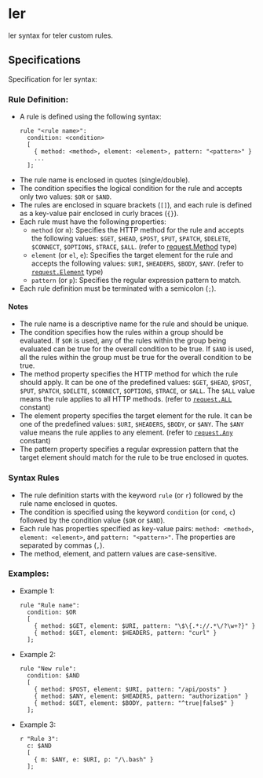 # ler

ler syntax for teler custom rules.

## Specifications

Specification for ler syntax:

### Rule Definition:

 - A rule is defined using the following syntax:
   ```
   rule "<rule name>":
     condition: <condition>
     [
       { method: <method>, element: <element>, pattern: "<pattern>" }
       ...
     ];
   ```
 - The rule name is enclosed in quotes (single/double).
 - The condition specifies the logical condition for the rule and accepts only two values: `$OR` or `$AND`.
 - The rules are enclosed in square brackets (`[]`), and each rule is defined as a key-value pair enclosed in curly braces (`{}`).
 - Each rule must have the following properties:
   - `method` (or `m`): Specifies the HTTP method for the rule and accepts the following values: `$GET`, `$HEAD`, `$POST`, `$PUT`, `$PATCH`, `$DELETE`, `$CONNECT`, `$OPTIONS`, `$TRACE`, `$ALL`. (refer to [request.Method](https://pkg.go.dev/github.com/kitabisa/teler-waf/request#Method) type)
   - `element` (or `el`, `e`): Specifies the target element for the rule and accepts the following values: `$URI`, `$HEADERS`, `$BODY`, `$ANY`. (refer to [`request.Element`](https://pkg.go.dev/github.com/kitabisa/teler-waf/request#Element) type)
   - `pattern` (or `p`): Specifies the regular expression pattern to match.
 - Each rule definition must be terminated with a semicolon (`;`).

#### Notes

 - The rule name is a descriptive name for the rule and should be unique.
 - The condition specifies how the rules within a group should be evaluated. If `$OR` is used, any of the rules within the group being evaluated can be true for the overall condition to be true. If `$AND` is used, all the rules within the group must be true for the overall condition to be true.
 - The method property specifies the HTTP method for which the rule should apply. It can be one of the predefined values: `$GET`, `$HEAD`, `$POST`, `$PUT`, `$PATCH`, `$DELETE`, `$CONNECT`, `$OPTIONS`, `$TRACE`, or `$ALL`. The `$ALL` value means the rule applies to all HTTP methods. (refer to [`request.ALL`](https://pkg.go.dev/github.com/kitabisa/teler-waf/request#ALL) constant)
 - The element property specifies the target element for the rule. It can be one of the predefined values: `$URI`, `$HEADERS`, `$BODY`, or `$ANY`. The `$ANY` value means the rule applies to any element. (refer to [`request.Any`](https://pkg.go.dev/github.com/kitabisa/teler-waf/request#Any) constant)
 - The pattern property specifies a regular expression pattern that the target element should match for the rule to be true enclosed in quotes.

### Syntax Rules

 - The rule definition starts with the keyword `rule` (or `r`) followed by the rule name enclosed in quotes.
 - The condition is specified using the keyword `condition` (or `cond`, `c`) followed by the condition value (`$OR` or `$AND`).
 - Each rule has properties specified as key-value pairs: `method: <method>`, `element: <element>`, and `pattern: "<pattern>"`. The properties are separated by commas (`,`).
 - The method, element, and pattern values are case-sensitive.

### Examples:
 - Example 1:
   ```
   rule "Rule name":
     condition: $OR
     [
       { method: $GET, element: $URI, pattern: "\$\{.*://.*\/?\w+?}" }
       { method: $GET, element: $HEADERS, pattern: "curl" }
     ];
   ```
 - Example 2:
   ```
   rule "New rule":
     condition: $AND
     [
       { method: $POST, element: $URI, pattern: "/api/posts" }
       { method: $ANY, element: $HEADERS, pattern: "authorization" }
       { method: $GET, element: $BODY, pattern: "^true|false$" }
     ];
   ```
 - Example 3:
   ```
   r "Rule 3":
     c: $AND
     [
       { m: $ANY, e: $URI, p: "/\.bash" }
     ];
   ```